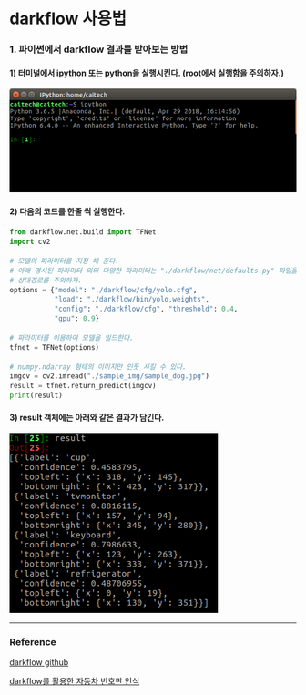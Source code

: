 # darkflow 사용법

### 1. 파이썬에서 darkflow 결과를 받아보는 방법

####   1) 터미널에서 ipython 또는 python을 실행시킨다. (root에서 실행함을 주의하자.)

![ipython_screenshot](/miscellaneous/ipython_screenshot.png)



####   2) 다음의 코드를 한줄 씩 실행한다.

~~~python
from darkflow.net.build import TFNet
import cv2

# 모델의 파라미터를 지정 해 준다. 
# 아래 명시된 파라미터 외의 다양한 파라미터는 "./darkflow/net/defaults.py" 파일을 참조하거나 터미널에서 "flow --h"를 실행시킨다.
# 상대경로를 주의하자.
options = {"model": "./darkflow/cfg/yolo.cfg", 
           "load": "./darkflow/bin/yolo.weights", 
           "config": "./darkflow/cfg", "threshold": 0.4, 
           "gpu": 0.9}

# 파라미터를 이용하여 모델을 빌드한다.
tfnet = TFNet(options)

# numpy.ndarray 형태의 이미지만 인풋 시킬 수 있다.
imgcv = cv2.imread("./sample_img/sample_dog.jpg")
result = tfnet.return_predict(imgcv)
print(result)
~~~



####   3) result 객체에는 아래와 같은 결과가 담긴다.

![ipython_result](/miscellaneous/ipython_result.png)





---

### Reference

[darkflow github](https://github.com/thtrieu/darkflow)

[darkflow를 활용한 자동차 번호판 인식](https://park-ju-hyeong.github.io/2018/04/11/%E1%84%8C%E1%85%A1%E1%84%83%E1%85%A9%E1%86%BC%E1%84%8E%E1%85%A1-%E1%84%87%E1%85%A5%E1%86%AB%E1%84%92%E1%85%A9%E1%84%91%E1%85%A1%E1%86%AB-%E1%84%8B%E1%85%B5%E1%86%AB%E1%84%89%E1%85%B5%E1%86%A8-(OCR)-with-YOLO-v2/)

